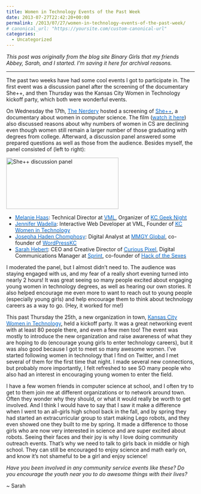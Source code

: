 ```yaml
---
title: Women in Technology Events of the Past Week
date: 2013-07-27T22:42:20+00:00
permalink: /2013/07/27/women-in-technology-events-of-the-past-week/
# canonical_url: "https://yoursite.com/custom-canonical-url"
categories:
  - Uncategorized
---
```

_This post was originally from the blog site Binary Girls that my friends Abbey, Sarah, and I started. I’m saving it here for archival reasons._

* * *

The past two weeks have had some cool events I got to participate in. The first event was a discussion panel after the screening of the documentary She++, and then Thursday was the Kansas City Women in Technology kickoff party, which both were wonderful events.<!--more-->

On Wednesday the 17th, <a href="http://www.nerdery.com/" target="_blank" rel="noopener noreferrer"><u><span style="color: #0066cc;">The Nerdery</span></u></a> hosted a screening of <a href="http://www.sheplusplus.com/" target="_blank" rel="noopener noreferrer"><u><span style="color: #0066cc;">She++</span></u></a>, a documentary about women in computer science. The film (<a href="http://vimeo.com/63877454" target="_blank" rel="noopener noreferrer"><u><span style="color: #0066cc;">watch it here</span></u></a>) also discussed reasons about why numbers of women in CS are declining even though women still remain a larger number of those graduating with degrees from college. Afterward, a discussion panel answered some prepared questions as well as those from the audience. Besides myself, the panel consisted of (left to right):

<img class="aligncenter wp-image-351 size-full" src="http://sarahwithee.com/wp-content/uploads/sheplusplus_panel-300x137.jpg" alt="She++ discussion panel" width="300" height="137" /> 

<p style="text-align: center;">
  <ul>
    <li>
      <a href="https://twitter.com/mel_haas" target="_blank" rel="noopener noreferrer"><u><span style="color: #0066cc;">Melanie Haas</span></u></a>: Technical Director at <a href="http://www.vml.com/" target="_blank" rel="noopener noreferrer"><u><span style="color: #0066cc;">VML</span></u></a>, Organizer of <a href="http://www.meetup.com/kcgeeknight/" target="_blank" rel="noopener noreferrer"><u><span style="color: #0066cc;">KC Geek Night</span></u></a>
    </li>
    <li>
      <a href="https://twitter.com/likeOMGitsFEDAY" target="_blank" rel="noopener noreferrer"><u><span style="color: #0066cc;">Jennifer Wadella</span></u></a>: Interactive Web Developer at VML, Founder of <a href="http://kcwomenintech.org/" target="_blank" rel="noopener noreferrer"><u><span style="color: #0066cc;">KC Women in Technology</span></u></a>
    </li>
    <li>
      <a href="https://twitter.com/mel_haas" target="_blank" rel="noopener noreferrer"><u><span style="color: #0066cc;">Josepha Haden Chomphosy</span></u></a>: Digital Analyst at <a href="http://www.mmgyglobal.com/" target="_blank" rel="noopener noreferrer"><u><span style="color: #0066cc;">MMGY Global</span></u></a>, co-founder of <a href="http://www.meetup.com/wordpresskc/" target="_blank" rel="noopener noreferrer"><u><span style="color: #0066cc;">WordPressKC</span></u></a>
    </li>
    <li>
      <a href="https://twitter.com/JosephaHaden" target="_blank" rel="noopener noreferrer"><u><span style="color: #0066cc;">Sarah Hebert</span></u></a>: CEO and Creative Director of <a href="http://www.curiouspixel.com/" target="_blank" rel="noopener noreferrer"><u><span style="color: #0066cc;">Curious Pixel</span></u></a>, Digital Communications Manager at <a href="http://newsroom.sprint.com/about-us/?ECID=vanity:about" target="_blank" rel="noopener noreferrer"><u><span style="color: #0066cc;">Sprint</span></u></a>, co-founder of <a href="http://hackofthesexes.org/" target="_blank" rel="noopener noreferrer"><u><span style="color: #0066cc;">Hack of the Sexes</span></u></a>
    </li>
  </ul>
  
  <p>
    I moderated the panel, but I almost didn&#8217;t need to. The audience was staying engaged with us, and my fear of a really short evening turned into nearly 2 hours! It was great seeing so many people excited about engaging young women in technology degrees, as well as hearing our own stories. It also helped encourage me even more to want to reach out to young people (especially young girls) and help encourage them to think about technology careers as a way to go. (Hey, it worked for me!)
  </p>
  
  <p>
    This past Thursday the 25th, a new organization in town, <a href="http://kcwomenintech.org/" target="_blank" rel="noopener noreferrer"><u><span style="color: #0066cc;">Kansas City Women in Technology</span></u></a>, held a kickoff party. It was a great networking event with at least 80 people there, and even a few men too! The event was mostly to introduce the new organization and raise awareness of what they are hoping to do (encourage young girls to enter technology careers), but it was also good because I got to meet so many awesome women. I&#8217;ve started following women in technology that I find on Twitter, and I met several of them for the first time that night. I made several new connections, but probably more importantly, I felt refreshed to see SO many people who also had an interest in encouraging young women to enter the field.
  </p>
  
  <p>
    I have a few women friends in computer science at school, and I often try to get to them join me at different organizations or to network around town. Often they wonder why they should, or what it would really be worth to get involved. And I think I would have to say that I saw it make a difference when I went to an all-girls high school back in the fall, and by spring they had started an extracurricular group to start making Lego robots, and they even showed one they built to me by spring. It made a difference to those girls who are now very interested in science and are super excited about robots. Seeing their faces and their joy is why I love doing community outreach events. That&#8217;s why we need to talk to girls back in middle or high school. They can still be encouraged to enjoy science and math early on, and know it&#8217;s not shameful to be a girl and enjoy science!
  </p>
  
  <p>
    <em>Have you been involved in any community service events like these? Do you encourage the youth near you to do awesome things with their lives?</em>
  </p>
  
  <p>
    ~ Sarah
  </p>